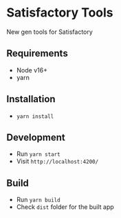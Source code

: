# Satisfactory Tools

New gen tools for Satisfactory

## Requirements

- Node v16+
- yarn

## Installation

- `yarn install`

## Development

- Run `yarn start`
- Visit `http://localhost:4200/`

## Build

- Run `yarn build`
- Check `dist` folder for the built app
